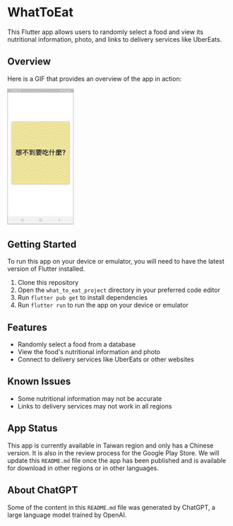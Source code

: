 # WhatToEat

This Flutter app allows users to randomly select a food and view its nutritional information, photo, and links to delivery services like UberEats.

## Overview

Here is a GIF that provides an overview of the app in action:

<img src="gif/WhatToEat.gif" width="150" />

## Getting Started

To run this app on your device or emulator, you will need to have the latest version of Flutter installed.

1. Clone this repository
2. Open the `what_to_eat_project` directory in your preferred code editor
3. Run `flutter pub get` to install dependencies
4. Run `flutter run` to run the app on your device or emulator

## Features

- Randomly select a food from a database
- View the food's nutritional information and photo
- Connect to delivery services like UberEats or other websites

## Known Issues

- Some nutritional information may not be accurate
- Links to delivery services may not work in all regions

## App Status

This app is currently available in Taiwan region and only has a Chinese version. It is also in the review process for the Google Play Store. We will update this `README.md` file once the app has been published and is available for download in other regions or in other languages.

## About ChatGPT

Some of the content in this `README.md` file was generated by ChatGPT, a large language model trained by OpenAI.
